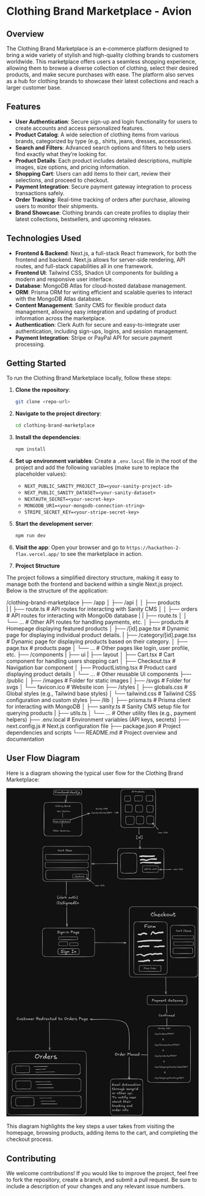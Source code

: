 # Clothing Brand Marketplace - Avion

## Overview

The Clothing Brand Marketplace is an e-commerce platform designed to bring a wide variety of stylish and high-quality clothing brands to customers worldwide. This marketplace offers users a seamless shopping experience, allowing them to browse a diverse collection of clothing, select their desired products, and make secure purchases with ease. The platform also serves as a hub for clothing brands to showcase their latest collections and reach a larger customer base.

## Features

- **User Authentication**: Secure sign-up and login functionality for users to create accounts and access personalized features.
- **Product Catalog**: A wide selection of clothing items from various brands, categorized by type (e.g., shirts, jeans, dresses, accessories).
- **Search and Filters**: Advanced search options and filters to help users find exactly what they’re looking for.
- **Product Details**: Each product includes detailed descriptions, multiple images, size options, and pricing information.
- **Shopping Cart**: Users can add items to their cart, review their selections, and proceed to checkout.
- **Payment Integration**: Secure payment gateway integration to process transactions safely.
- **Order Tracking**: Real-time tracking of orders after purchase, allowing users to monitor their shipments.
- **Brand Showcase**: Clothing brands can create profiles to display their latest collections, bestsellers, and upcoming releases.

## Technologies Used

- **Frontend & Backend**: Next.js, a full-stack React framework, for both the frontend and backend. Next.js allows for server-side rendering, API routes, and full-stack capabilities all in one framework.
- **Frontend UI**: Tailwind CSS, Shadcn UI components for building a modern and responsive user interface.
- **Database**: MongoDB Atlas for cloud-hosted database management.
- **ORM**: Prisma ORM for writing efficient and scalable queries to interact with the MongoDB Atlas database.
- **Content Management**: Sanity CMS for flexible product data management, allowing easy integration and updating of product information across the marketplace.
- **Authentication**: Clerk Auth for secure and easy-to-integrate user authentication, including sign-ups, logins, and session management.
- **Payment Integration**: Stripe or PayPal API for secure payment processing.

## Getting Started

To run the Clothing Brand Marketplace locally, follow these steps:

1. **Clone the repository**:
   ```bash
   git clone <repo-url>
   ```

2. **Navigate to the project directory**:
   ```bash
   cd clothing-brand-marketplace
   ```

3. **Install the dependencies**:
   ```bash
   npm install
   ```

4. **Set up environment variables**:
   Create a `.env.local` file in the root of the project and add the following variables (make sure to replace the placeholder values):
   - `NEXT_PUBLIC_SANITY_PROJECT_ID=<your-sanity-project-id>`
   - `NEXT_PUBLIC_SANITY_DATASET=<your-sanity-dataset>`
   - `NEXTAUTH_SECRET=<your-secret-key>`
   - `MONGODB_URI=<your-mongodb-connection-string>`
   - `STRIPE_SECRET_KEY=<your-stripe-secret-key>`
   
5. **Start the development server**:
   ```bash
   npm run dev
   ```

6. **Visit the app**:
   Open your browser and go to `https://hackathon-2-flax.vercel.app/` to see the marketplace in action.

7. **Project Structure**

The project follows a simplified directory structure, making it easy to manage both the frontend and backend within a single Next.js project. Below is the structure of the application:

/clothing-brand-marketplace
├── /app
│   ├── /api
│   │   ├── products                    
|   |   ├── route.ts                    # API routes for interacting with Sanity CMS
│   │   ├── orders                      # API routes for interacting with MongoDb database
|   |   ├── route.ts 
│   │   └── ...                         # Other API routes for handling payments, etc.
│   ├── products                        # Homepage displaying featured products
│   ├── /[id].page.tsx                  # Dynamic page for displaying individual product details.
|   ├── /category/[id].page.tsx         # Dynamic page for displaying products based on their category.
│   ├── page.tsx                        # products page
│   └── ...                             # Other pages like login, user profile, etc.
├── /components
|   ├── ui
|   ├── layout
│   ├── Cart.tsx                        # Cart component for handling users shopping cart
│   ├── Checkout.tsx                    # Navigation bar component
│   ├── ProductListing.tsx              # Product card displaying product details
│   └── ...                             # Other reusable UI components
├── /public
│   ├── /images                         # Folder for static images
|   ├── /svgs                           # Folder for svgs
│   └── favicon.ico                     # Website icon
├── /styles
│   ├── globals.css                     # Global styles (e.g., Tailwind base styles)
│   └── tailwind.css                    # Tailwind CSS configuration and custom styles
├── /lib
│   ├── prisma.ts                       # Prisma client for interacting with MongoDB
│   ├── sanity.ts                       # Sanity CMS setup file for querying products
|   ├── utils.ts
│   └── ...                             # Other utility files (e.g., payment helpers)
├── .env.local                          # Environment variables (API keys, secrets)
├── next.config.js                      # Next.js configuration file
├── package.json                        # Project dependencies and scripts
└── README.md                           # Project overview and documentation

## User Flow Diagram

Here is a diagram showing the typical user flow for the Clothing Brand Marketplace:

![User Flow Diagram](public/images/Untitled-2024-11-29-2003.png)

This diagram highlights the key steps a user takes from visiting the homepage, browsing products, adding items to the cart, and completing the checkout process.


## Contributing

We welcome contributions! If you would like to improve the project, feel free to fork the repository, create a branch, and submit a pull request. Be sure to include a description of your changes and any relevant issue numbers.